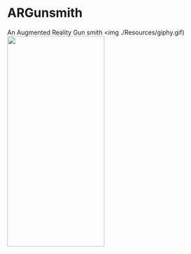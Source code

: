 # ARGunsmith
An Augmented Reality Gun smith
<img ./Resources/giphy.gif)
<img src= "./Resources/giphy.gif" width="222" height="480" frameBorder="0" class="giphy-embed" allowFullScreen></img>
